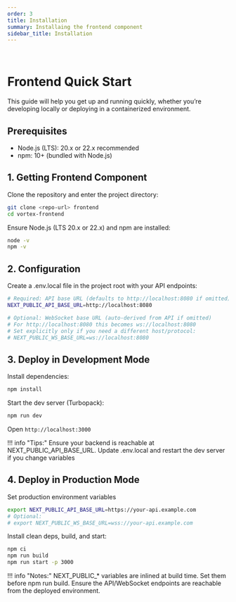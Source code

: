 ```yaml
---
order: 3
title: Installation
summary: Installaing the frontend component 
sidebar_title: Installation
---
```


<br>

# Frontend Quick Start

This guide will help you get up and running quickly, whether you’re developing locally or deploying in a containerized environment.

## Prerequisites

- Node.js (LTS): 20.x or 22.x recommended
- npm: 10+ (bundled with Node.js)

## 1. Getting Frontend Component

Clone the repository and enter the project directory:

```bash
git clone <repo-url> frontend
cd vortex-frontend
```

Ensure Node.js (LTS 20.x or 22.x) and npm are installed:

```bash
node -v
npm -v
```

## 2. Configuration

Create a .env.local file in the project root with your API endpoints:

```bash
# Required: API base URL (defaults to http://localhost:8080 if omitted)
NEXT_PUBLIC_API_BASE_URL=http://localhost:8080

# Optional: WebSocket base URL (auto-derived from API if omitted)
# For http://localhost:8080 this becomes ws://localhost:8080
# Set explicitly only if you need a different host/protocol:
# NEXT_PUBLIC_WS_BASE_URL=ws://localhost:8080
```

## 3. Deploy in Development Mode

Install dependencies:

```bash
npm install
```

Start the dev server (Turbopack):

```bash
npm run dev
```

Open `http://localhost:3000`

!!! info "Tips:"
    Ensure your backend is reachable at NEXT_PUBLIC_API_BASE_URL. Update .env.local and restart the dev server if you change variables

## 4. Deploy in Production Mode

Set production environment variables

```bash
export NEXT_PUBLIC_API_BASE_URL=https://your-api.example.com
# Optional:
# export NEXT_PUBLIC_WS_BASE_URL=wss://your-api.example.com
```

Install clean deps, build, and start:
```bash
npm ci
npm run build
npm run start -p 3000
```

!!! info "Notes:"
    NEXT_PUBLIC_* variables are inlined at build time. Set them before npm run build. Ensure the API/WebSocket endpoints are reachable from the deployed environment.
